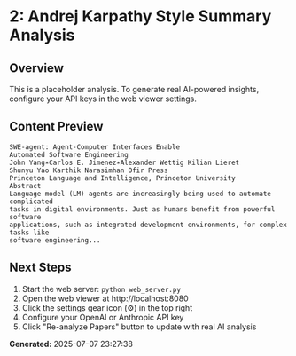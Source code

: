 
# 2: Andrej Karpathy Style Summary Analysis

## Overview
This is a placeholder analysis. To generate real AI-powered insights, configure your API keys in the web viewer settings.

## Content Preview
```
SWE-agent: Agent-Computer Interfaces Enable
Automated Software Engineering
John Yang∗Carlos E. Jimenez∗Alexander Wettig Kilian Lieret
Shunyu Yao Karthik Narasimhan Ofir Press
Princeton Language and Intelligence, Princeton University
Abstract
Language model (LM) agents are increasingly being used to automate complicated
tasks in digital environments. Just as humans benefit from powerful software
applications, such as integrated development environments, for complex tasks like
software engineering...
```

## Next Steps
1. Start the web server: `python web_server.py`
2. Open the web viewer at http://localhost:8080
3. Click the settings gear icon (⚙️) in the top right
4. Configure your OpenAI or Anthropic API key
5. Click "Re-analyze Papers" button to update with real AI analysis

**Generated:** 2025-07-07 23:27:38
        